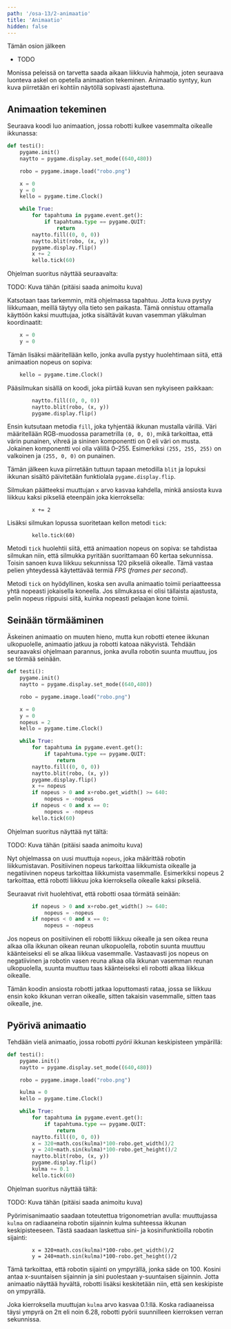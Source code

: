 ```yaml
---
path: '/osa-13/2-animaatio'
title: 'Animaatio'
hidden: false
---
```


<text-box variant='learningObjectives' name='Oppimistavoitteet'>

Tämän osion jälkeen

- TODO

</text-box>

Monissa peleissä on tarvetta saada aikaan liikkuvia hahmoja, joten seuraava luonteva askel on opetella animaation tekeminen. Animaatio syntyy, kun kuva piirretään eri kohtiin näytöllä sopivasti ajastettuna.

## Animaation tekeminen

Seuraava koodi luo animaation, jossa robotti kulkee vasemmalta oikealle ikkunassa:

```python
def testi():
    pygame.init()
    naytto = pygame.display.set_mode((640,480))

    robo = pygame.image.load("robo.png")

    x = 0
    y = 0
    kello = pygame.time.Clock()

    while True:
        for tapahtuma in pygame.event.get():
            if tapahtuma.type == pygame.QUIT:
                return
        naytto.fill((0, 0, 0))
        naytto.blit(robo, (x, y))
        pygame.display.flip()
        x += 2
        kello.tick(60)
```

Ohjelman suoritus näyttää seuraavalta:

TODO: Kuva tähän (pitäisi saada animoitu kuva)

Katsotaan taas tarkemmin, mitä ohjelmassa tapahtuu. Jotta kuva pystyy liikkumaan, meillä täytyy olla tieto sen paikasta. Tämä onnistuu ottamalla käyttöön kaksi muuttujaa, jotka sisältävät kuvan vasemman yläkulman koordinaatit:

```python
    x = 0
    y = 0
```

Tämän lisäksi määritellään kello, jonka avulla pystyy huolehtimaan siitä, että animaation nopeus on sopiva:

```python
    kello = pygame.time.Clock()
```

Pääsilmukan sisällä on koodi, joka piirtää kuvan sen nykyiseen paikkaan:

```python
        naytto.fill((0, 0, 0))
        naytto.blit(robo, (x, y))
        pygame.display.flip()
```

Ensin kutsutaan metodia `fill`, joka tyhjentää ikkunan mustalla värillä. Väri määritellään RGB-muodossa parametrilla `(0, 0, 0)`, mikä tarkoittaa, että värin punainen, vihreä ja sininen komponentti on 0 eli väri on musta. Jokainen komponentti voi olla välillä 0–255. Esimerkiksi `(255, 255, 255)` on valkoinen ja `(255, 0, 0)` on punainen.

Tämän jälkeen kuva piirretään tuttuun tapaan metodilla `blit` ja lopuksi ikkunan sisältö päivitetään funktiolala `pygame.display.flip`.

Silmukan päätteeksi muuttujan `x` arvo kasvaa kahdella, minkä ansiosta kuva liikkuu kaksi pikseliä eteenpäin joka kierroksella:

```
        x += 2
```

Lisäksi silmukan lopussa suoritetaan kellon metodi `tick`:

```
        kello.tick(60)
```

Metodi `tick` huolehtii siitä, että animaation nopeus on sopiva: se tahdistaa silmukan niin, että silmukka pyritään suorittamaan 60 kertaa sekunnissa. Toisin sanoen kuva liikkuu sekunnissa 120 pikseliä oikealle. Tämä vastaa pelien yhteydessä käytettävää termiä _FPS_ (_frames per second_).

Metodi `tick` on hyödyllinen, koska sen avulla animaatio toimii periaatteessa yhtä nopeasti jokaisella koneella. Jos silmukassa ei olisi tällaista ajastusta, pelin nopeus riippuisi siitä, kuinka nopeasti pelaajan kone toimii.

## Seinään törmääminen

Äskeinen animaatio on muuten hieno, mutta kun robotti etenee ikkunan ulkopuolelle, animaatio jatkuu ja robotti katoaa näkyvistä. Tehdään seuraavaksi ohjelmaan parannus, jonka avulla robotin suunta muuttuu, jos se törmää seinään.

```python
def testi():
    pygame.init()
    naytto = pygame.display.set_mode((640,480))

    robo = pygame.image.load("robo.png")

    x = 0
    y = 0
    nopeus = 2
    kello = pygame.time.Clock()

    while True:
        for tapahtuma in pygame.event.get():
            if tapahtuma.type == pygame.QUIT:
                return
        naytto.fill((0, 0, 0))
        naytto.blit(robo, (x, y))
        pygame.display.flip()
        x += nopeus
        if nopeus > 0 and x+robo.get_width() >= 640:
            nopeus = -nopeus
        if nopeus < 0 and x == 0:
            nopeus = -nopeus
        kello.tick(60)
```

Ohjelman suoritus näyttää nyt tältä:

TODO: Kuva tähän (pitäisi saada animoitu kuva)

Nyt ohjelmassa on uusi muuttuja `nopeus`, joka määrittää robotin liikkumistavan. Positiivinen nopeus tarkoittaa liikkumista oikealle ja negatiivinen nopeus tarkoittaa liikkumista vasemmalle. Esimerkiksi nopeus 2 tarkoittaa, että robotti liikkuu joka kierroksella oikealle kaksi pikseliä.

Seuraavat rivit huolehtivat, että robotti osaa törmätä seinään:

```python
        if nopeus > 0 and x+robo.get_width() >= 640:
            nopeus = -nopeus
        if nopeus < 0 and x == 0:
            nopeus = -nopeus
```

Jos nopeus on positiivinen eli robotti liikkuu oikealle ja sen oikea reuna alkaa olla ikkunan oikean reunan ulkopuolella, robotin suunta muuttuu käänteiseksi eli se alkaa liikkua vasemmalle. Vastaavasti jos nopeus on negatiivinen ja robotin vasen reuna alkaa olla ikkunan vasemman reunan ulkopuolella, suunta muuttuu taas käänteiseksi eli robotti alkaa liikkua oikealle.

Tämän koodin ansiosta robotti jatkaa loputtomasti rataa, jossa se liikkuu ensin koko ikkunan verran oikealle, sitten takaisin vasemmalle, sitten taas oikealle, jne.

## Pyörivä animaatio

Tehdään vielä animaatio, jossa robotti _pyörii_  ikkunan keskipisteen ympärillä:

```python
def testi():
    pygame.init()
    naytto = pygame.display.set_mode((640,480))

    robo = pygame.image.load("robo.png")

    kulma = 0
    kello = pygame.time.Clock()

    while True:
        for tapahtuma in pygame.event.get():
            if tapahtuma.type == pygame.QUIT:
                return
        naytto.fill((0, 0, 0))
        x = 320+math.cos(kulma)*100-robo.get_width()/2
        y = 240+math.sin(kulma)*100-robo.get_height()/2
        naytto.blit(robo, (x, y))
        pygame.display.flip()
        kulma += 0.1
        kello.tick(60)
```

Ohjelman suoritus näyttää tältä:

TODO: Kuva tähän (pitäisi saada animoitu kuva)

Pyörimisanimaatio saadaan toteutettua trigonometrian avulla: muuttujassa `kulma` on radiaaneina robotin sijainnin kulma suhteessa ikkunan keskipisteeseen. Tästä saadaan laskettua sini- ja kosinifunktioilla robotin sijainti:

```
        x = 320+math.cos(kulma)*100-robo.get_width()/2
        y = 240+math.sin(kulma)*100-robo.get_height()/2
```

Tämä tarkoittaa, että robotin sijainti on ympyrällä, jonka säde on 100. Kosini antaa x-suuntaisen sijainnin ja sini puolestaan y-suuntaisen sijainnin. Jotta animaatio näyttää hyvältä, robotti lisäksi keskitetään niin, että sen keskipiste on ympyrällä.

Joka kierroksella muuttujan `kulma` arvo kasvaa 0.1:llä. Koska radiaaneissa täysi ympyrä on 2π eli noin 6.28, robotti pyörii suunnilleen kierroksen verran sekunnissa.
